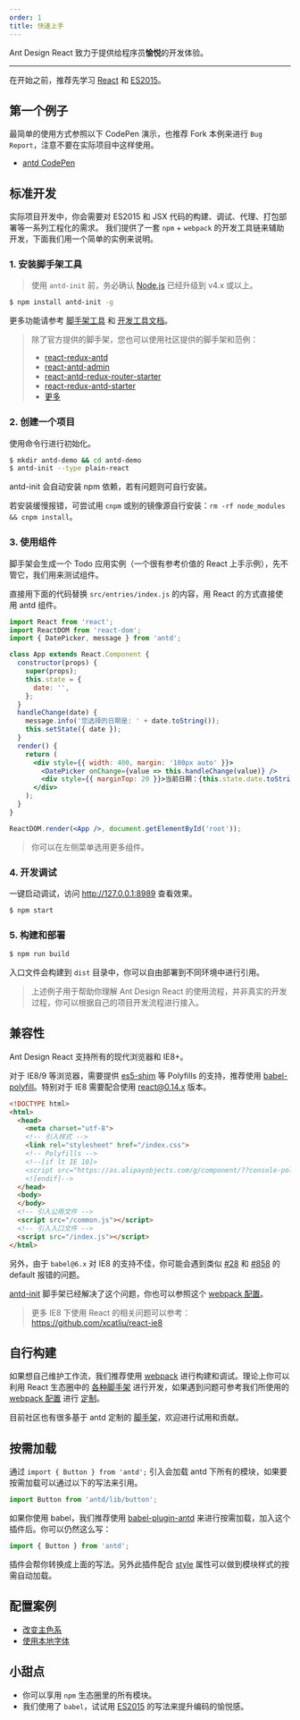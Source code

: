 ```yaml
---
order: 1
title: 快速上手
---
```


Ant Design React 致力于提供给程序员**愉悦**的开发体验。

---

在开始之前，推荐先学习 [React](http://facebook.github.io/react/) 和 [ES2015](http://babeljs.io/docs/learn-es2015/)。

## 第一个例子

最简单的使用方式参照以下 CodePen 演示，也推荐 Fork 本例来进行 `Bug Report`，注意不要在实际项目中这样使用。

- [antd CodePen](http://codepen.io/anon/pen/wGOWGW?editors=001)

## 标准开发

实际项目开发中，你会需要对 ES2015 和 JSX 代码的构建、调试、代理、打包部署等一系列工程化的需求。
我们提供了一套 `npm` + `webpack` 的开发工具链来辅助开发，下面我们用一个简单的实例来说明。

### 1. 安装脚手架工具

> 使用 `antd-init` 前，务必确认 [Node.js](https://nodejs.org/en/) 已经升级到 v4.x 或以上。

```bash
$ npm install antd-init -g
```

更多功能请参考 [脚手架工具](https://github.com/rubix-design/antd-init/) 和 [开发工具文档](http://rubix-tool.github.io/)。

> 除了官方提供的脚手架，您也可以使用社区提供的脚手架和范例：
>
>   - [react-redux-antd](https://github.com/okoala/react-redux-antd)
>   - [react-antd-admin](https://github.com/fireyy/react-antd-admin)
>   - [react-antd-redux-router-starter](https://github.com/yuzhouisme/react-antd-redux-router-starter)
>   - [react-redux-antd-starter](https://github.com/BetaRabbit/react-redux-antd-starter)
>   - [更多](https://github.com/rubix-design/rubix-design/issues/129)

### 2. 创建一个项目

使用命令行进行初始化。

```bash
$ mkdir antd-demo && cd antd-demo
$ antd-init --type plain-react
```

antd-init 会自动安装 npm 依赖，若有问题则可自行安装。

若安装缓慢报错，可尝试用 `cnpm` 或别的镜像源自行安装：`rm -rf node_modules && cnpm install`。

### 3. 使用组件

脚手架会生成一个 Todo 应用实例（一个很有参考价值的 React 上手示例），先不管它，我们用来测试组件。

直接用下面的代码替换 `src/entries/index.js` 的内容，用 React 的方式直接使用 antd 组件。

```jsx
import React from 'react';
import ReactDOM from 'react-dom';
import { DatePicker, message } from 'antd';

class App extends React.Component {
  constructor(props) {
    super(props);
    this.state = {
      date: '',
    };
  }
  handleChange(date) {
    message.info('您选择的日期是: ' + date.toString());
    this.setState({ date });
  }
  render() {
    return (
      <div style={{ width: 400, margin: '100px auto' }}>
        <DatePicker onChange={value => this.handleChange(value)} />
        <div style={{ marginTop: 20 }}>当前日期：{this.state.date.toString()}</div>
      </div>
    );
  }
}

ReactDOM.render(<App />, document.getElementById('root'));
```

> 你可以在左侧菜单选用更多组件。

### 4. 开发调试

一键启动调试，访问 http://127.0.0.1:8989 查看效果。

```bash
$ npm start
```

### 5. 构建和部署

```bash
$ npm run build
```

入口文件会构建到 `dist` 目录中，你可以自由部署到不同环境中进行引用。

> 上述例子用于帮助你理解 Ant Design React 的使用流程，并非真实的开发过程，你可以根据自己的项目开发流程进行接入。

## 兼容性

Ant Design React 支持所有的现代浏览器和 IE8+。

对于 IE8/9 等浏览器，需要提供 [es5-shim](https://facebook.github.io/react/docs/working-with-the-browser.html#browser-support) 等 Polyfills 的支持，推荐使用 [babel-polyfill](https://babeljs.io/docs/usage/polyfill/)。特别对于 IE8 需要配合使用 [react@0.14.x](https://facebook.github.io/react/blog/2016/01/12/discontinuing-ie8-support.html) 版本。

```html
<!DOCTYPE html>
<html>
  <head>
    <meta charset="utf-8">
    <!-- 引入样式 -->
    <link rel="stylesheet" href="/index.css">
    <!-- Polyfills -->
    <!--[if lt IE 10]>
    <script src="https://as.alipayobjects.com/g/component/??console-polyfill/0.2.2/index.js,es5-shim/4.5.7/es5-shim.min.js,es5-shim/4.5.7/es5-sham.min.js,html5shiv/3.7.2/html5shiv.min.js,media-match/2.0.2/media.match.min.js"></script>
    <![endif]-->
  </head>
  <body>
  </body>
  <!-- 引入公用文件 -->
  <script src="/common.js"></script>
  <!-- 引入入口文件 -->
  <script src="/index.js"></script>
</html>
```

另外，由于 `babel@6.x` 对 IE8 的支持不佳，你可能会遇到类似 [#28](https://github.com/rubix-tool/atool-build/issues/28) 和 [#858](https://github.com/rubix-design/rubix-design/issues/858) 的 default 报错的问题。

[antd-init](http://github.com/rubix-design/antd-init) 脚手架已经解决了这个问题，你也可以参照这个 [webpack 配置](https://github.com/rubix-design/antd-init/blob/f5fb9479ca973fade51fd6754e50f8b3fafbb1df/boilerplate/webpack.config.js#L4-L8)。

> 更多 IE8 下使用 React 的相关问题可以参考：https://github.com/xcatliu/react-ie8

## 自行构建

如果想自己维护工作流，我们推荐使用 [webpack](http://webpack.github.io/) 进行构建和调试。理论上你可以利用 React 生态圈中的 [各种脚手架](https://github.com/enaqx/awesome-react#boilerplates) 进行开发，如果遇到问题可参考我们所使用的 [webpack 配置](https://github.com/rubix-tool/atool-build/blob/master/src/getWebpackCommonConfig.js) 进行 [定制](http://rubix-tool.github.io/webpack-config.html)。

目前社区也有很多基于 antd 定制的 [脚手架](https://github.com/rubix-design/rubix-design/issues/129)，欢迎进行试用和贡献。

## 按需加载

通过 `import { Button } from 'antd';` 引入会加载 antd 下所有的模块，如果要按需加载可以通过以下的写法来引用。

```jsx
import Button from 'antd/lib/button';
```

如果你使用 babel，我们推荐使用 [babel-plugin-antd](https://github.com/rubix-design/babel-plugin-antd) 来进行按需加载，加入这个插件后。你可以仍然这么写：

```jsx
import { Button } from 'antd';
```

插件会帮你转换成上面的写法。另外此插件配合 [style](https://github.com/rubix-design/babel-plugin-antd#usage) 属性可以做到模块样式的按需自动加载。

## 配置案例

- [改变主色系](https://github.com/rubix-design/antd-init/tree/master/examples/customize-antd-theme)
- [使用本地字体](https://github.com/rubix-design/antd-init/tree/master/examples/local-iconfont)

## 小甜点

- 你可以享用 `npm` 生态圈里的所有模块。
- 我们使用了 `babel`，试试用 [ES2015](http://babeljs.io/blog/2015/06/07/react-on-es6-plus) 的写法来提升编码的愉悦感。

